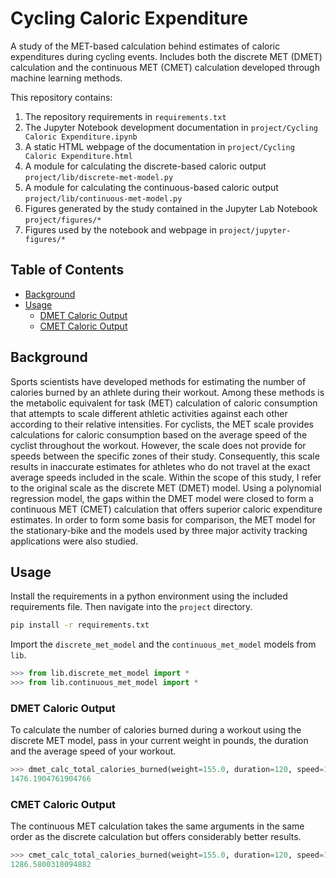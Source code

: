 # Cycling Caloric Expenditure

A study of the MET-based calculation behind estimates of caloric expenditures during cycling events. Includes both the discrete MET (DMET) calculation and the continuous MET (CMET) calculation developed through machine learning methods.

This repository contains:

1. The repository requirements in `requirements.txt`
2. The Jupyter Notebook development documentation in `project/Cycling Caloric Expenditure.ipynb`
3. A static HTML webpage of the documentation in `project/Cycling Caloric Expenditure.html`
4. A module for calculating the discrete-based caloric output `project/lib/discrete-met-model.py`
5. A module for calculating the continuous-based caloric output `project/lib/continuous-met-model.py`
6. Figures generated by the study contained in the Jupyter Lab Notebook `project/figures/*`
7. Figures used by the notebook and webpage in `project/jupyter-figures/*`



## Table of Contents

- [Background](#background)
- [Usage](#usage)
    - [DMET Caloric Output](#dmet-caloric-output)
    - [CMET Caloric Output](#cmet-caloric-output)



## Background

Sports scientists have developed methods for estimating the number of calories burned by an athlete during their workout. Among these methods is the metabolic equivalent for task (MET) calculation of caloric consumption that attempts to scale different athletic activities against each other according to their relative intensities. For cyclists, the MET scale provides calculations for caloric consumption based on the average speed of the cyclist throughout the workout. However, the scale does not provide for speeds between the specific zones of their study. Consequently, this scale results in inaccurate estimates for athletes who do not travel at the exact average speeds included in the scale. Within the scope of this study, I refer to the original scale as the discrete MET (DMET) model. Using a polynomial regression model, the gaps within the DMET model were closed to form a continuous MET (CMET) calculation that offers superior caloric expenditure estimates. In order to form some basis for comparison, the MET model for the stationary-bike and the models used by three major activity tracking applications were also studied.



## Usage

Install the requirements in a python environment using the included requirements file. Then navigate into the `project` directory.

```sh
pip install -r requirements.txt
```

Import the `discrete_met_model` and the `continuous_met_model` models from `lib`.

```python
>>> from lib.discrete_met_model import *
>>> from lib.continuous_met_model import *
```

### DMET Caloric Output

To calculate the number of calories burned during a workout using the discrete MET model, pass in your current weight in pounds, the duration and the average speed of your workout.

```python
>>> dmet_calc_total_calories_burned(weight=155.0, duration=120, speed=14.5)
1476.1904761904766
```

### CMET Caloric Output

The continuous MET calculation takes the same arguments in the same order as the discrete calculation but offers considerably better results.

```python
>>> cmet_calc_total_calories_burned(weight=155.0, duration=120, speed=14.5)
1286.5800318094882
```
